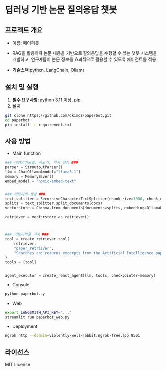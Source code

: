 # 딥러닝 기반 논문 질의응답 챗봇
## 프로젝트 개요
- 이름: 페이퍼봇

- RAG을 활용하여 논문 내용을 기반으로 질의응답을 수행할 수 있는 챗봇 시스템을 개발하고, 연구자들이 논문 정보를 효과적으로 활용할 수 있도록 에이전트를 적용

- **기술스택**:python, LangChain, Ollama

## 설치 및 실행
1. **필수 요구사항**: python 3.11 이상, pip
2. **설치**
```bash
git clone https://github.com/dkimds/paperbot.git
cd paperbot
pip install -r requirement.txt
```

## 사용 방법
- Main function
```python
### 대형언어모델, 메모리, 파서 설정 ###
parser = StrOutputParser()
llm = ChatOllama(model="llama3.1")
memory = MemorySaver()
embed_model = "nomic-embed-text"


### 리트리버 생성 ###
text_splitter = RecursiveCharacterTextSplitter(chunk_size=1000, chunk_overlap=200)
splits = text_splitter.split_documents(docs)
vectorstore = Chroma.from_documents(documents=splits, embedding=OllamaEmbeddings(model=embed_model))

retriever = vectorstore.as_retriever()



### 리트리버툴 구축 ###
tool = create_retriever_tool(
    retriever,
    "paper_retriever",
    "Searches and returns excerpts from the Artificial Intelligence paper.",
)
tools = [tool]


agent_executor = create_react_agent(llm, tools, checkpointer=memory)
```
- Console
```bash
python paperbot.py
```
- Web
```bash
export LANGSMITH_API_KEY="..."
streamlit run paperbot_web.py
```
- Deployment
```bash
ngrok http --domain=violently-well-rabbit.ngrok-free.app 8501
```
## 라이선스
MIT License